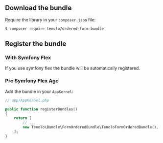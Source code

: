 ## Download the bundle

Require the library in your `composer.json` file:

``` bash
$ composer require tenolo/ordered-form-bundle
```

## Register the bundle

### With Symfony Flex

If you use symfony flex the bundle will be automatically registered.

### Pre Symfony Flex Age

Add the bundle in your `AppKernel`:

``` php
// app/AppKernel.php

public function registerBundles()
{
    return [
        // ...
        new Tenolo\Bundle\FormOrderedBundle\TenoloFormOrderedBundle(),
    ];
}
```
